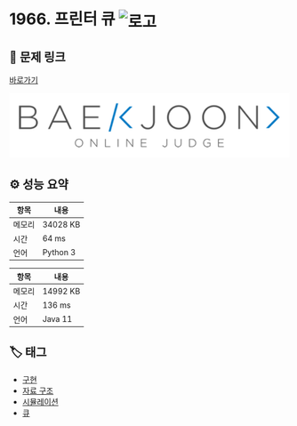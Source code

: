 # 1966. 프린터 큐 <img src="https://d2gd6pc034wcta.cloudfront.net/tier/8.svg" alt="로고" height="32" style="vertical-align: middle;" />

## 🔗 문제 링크

[바로가기](https://www.acmicpc.net/problem/1966)

![백준 로고](../../images/boj.png)

## ⚙️ 성능 요약

| 항목   | 내용     |
| ------ | -------- |
| 메모리 | 34028 KB |
| 시간   | 64 ms    |
| 언어   | Python 3 |

| 항목   | 내용     |
| ------ | -------- |
| 메모리 | 14992 KB |
| 시간   | 136 ms   |
| 언어   | Java 11  |

## 🏷️ 태그

- [구현](https://www.acmicpc.net/problemset?sort=ac_desc&algo=102)
- [자료 구조](https://www.acmicpc.net/problemset?sort=ac_desc&algo=175)
- [시뮬레이션](https://www.acmicpc.net/problemset?sort=ac_desc&algo=141)
- [큐](https://www.acmicpc.net/problemset?sort=ac_desc&algo=72)
